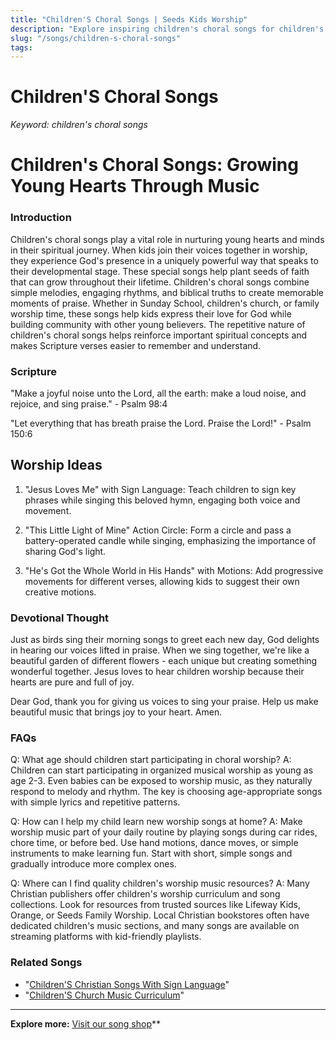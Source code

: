 ```yaml
---
title: "Children'S Choral Songs | Seeds Kids Worship"
description: "Explore inspiring children's choral songs for children's worship and faith development. Biblical music resources for families and ministry."
slug: "/songs/children-s-choral-songs"
tags:
---
```


# Children'S Choral Songs

_Keyword: children's choral songs_

# Children's Choral Songs: Growing Young Hearts Through Music

### Introduction
Children's choral songs play a vital role in nurturing young hearts and minds in their spiritual journey. When kids join their voices together in worship, they experience God's presence in a uniquely powerful way that speaks to their developmental stage. These special songs help plant seeds of faith that can grow throughout their lifetime. Children's choral songs combine simple melodies, engaging rhythms, and biblical truths to create memorable moments of praise. Whether in Sunday School, children's church, or family worship time, these songs help kids express their love for God while building community with other young believers. The repetitive nature of children's choral songs helps reinforce important spiritual concepts and makes Scripture verses easier to remember and understand.

### Scripture
"Make a joyful noise unto the Lord, all the earth: make a loud noise, and rejoice, and sing praise." - Psalm 98:4

"Let everything that has breath praise the Lord. Praise the Lord!" - Psalm 150:6

## Worship Ideas
1. "Jesus Loves Me" with Sign Language: Teach children to sign key phrases while singing this beloved hymn, engaging both voice and movement.

2. "This Little Light of Mine" Action Circle: Form a circle and pass a battery-operated candle while singing, emphasizing the importance of sharing God's light.

3. "He's Got the Whole World in His Hands" with Motions: Add progressive movements for different verses, allowing kids to suggest their own creative motions.

### Devotional Thought
Just as birds sing their morning songs to greet each new day, God delights in hearing our voices lifted in praise. When we sing together, we're like a beautiful garden of different flowers - each unique but creating something wonderful together. Jesus loves to hear children worship because their hearts are pure and full of joy.

Dear God, thank you for giving us voices to sing your praise. Help us make beautiful music that brings joy to your heart. Amen.

### FAQs

Q: What age should children start participating in choral worship?
A: Children can start participating in organized musical worship as young as age 2-3. Even babies can be exposed to worship music, as they naturally respond to melody and rhythm. The key is choosing age-appropriate songs with simple lyrics and repetitive patterns.

Q: How can I help my child learn new worship songs at home?
A: Make worship music part of your daily routine by playing songs during car rides, chore time, or before bed. Use hand motions, dance moves, or simple instruments to make learning fun. Start with short, simple songs and gradually introduce more complex ones.

Q: Where can I find quality children's worship music resources?
A: Many Christian publishers offer children's worship curriculum and song collections. Look for resources from trusted sources like Lifeway Kids, Orange, or Seeds Family Worship. Local Christian bookstores often have dedicated children's music sections, and many songs are available on streaming platforms with kid-friendly playlists.

### Related Songs

- "[Children'S Christian Songs With Sign Language](/songs/children-s-christian-songs-with-sign-language/)"
- "[Children'S Church Music Curriculum](/songs/children-s-church-music-curriculum/)"

---

**Explore more:** [Visit our song shop](https://seedskidsworship.com/shop)**

<!-- Schema Markup -->
<script type="application/ld+json">
{
  "@context": "https://schema.org",
  "@type": "MusicRecording",
  "name": "Children'S Choral Songs",
  "byArtist": {
    "@type": "MusicGroup",
    "name": "Seeds Kids Worship"
  },
  "isFamilyFriendly": true,
  "url": "https://seedskidsworship.com/songs/children-s-choral-songs/"
}
</script>